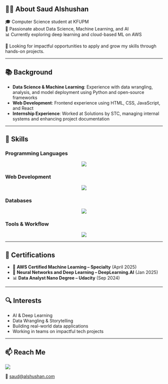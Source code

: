 ## 👨‍💻 About Saud Alshushan

🎓 Computer Science student at KFUPM  
🚀 Passionate about Data Science, Machine Learning, and AI  
📊 Currently exploring deep learning and cloud-based ML on AWS  

📌 Looking for impactful opportunities to apply and grow my skills through hands-on projects.

---

## 📚 Background

<ul>
  <li><strong>Data Science & Machine Learning</strong>: Experience with data wrangling, analysis, and model deployment using Python and open-source frameworks</li>
  <li><strong>Web Development</strong>: Frontend experience using HTML, CSS, JavaScript, and React</li>
  <li><strong>Internship Experience</strong>: Worked at Solutions by STC, managing internal systems and enhancing project documentation</li>
</ul>

---





## 🧠 Skills

### Programming Languages
<p align="center">
  <a href="https://skillicons.dev">
    <img src="https://skillicons.dev/icons?i=py,java,r,js" />
  </a>
</p>

### Web Development
<p align="center">
  <a href="https://skillicons.dev">
    <img src="https://skillicons.dev/icons?i=html,css,react" />
  </a>
</p>

### Databases
<p align="center">
  <a href="https://skillicons.dev">
    <img src="https://skillicons.dev/icons?i=mongodb" />
  </a>
</p>

### Tools & Workflow
<p align="center">
  <a href="https://skillicons.dev">
    <img src="https://skillicons.dev/icons?i=git,github,vscode,aws" />
  </a>
</p>

---

## 📜 Certifications

- 🧠 **AWS Certified Machine Learning – Specialty** (April 2025)  
- 🤖 **Neural Networks and Deep Learning – DeepLearning.AI** (Jan 2025)  
- 📊 **Data Analyst Nano Degree – Udacity** (Sep 2024)

---

## 🔍 Interests

- AI & Deep Learning  
- Data Wrangling & Storytelling  
- Building real-world data applications  
- Working in teams on impactful tech projects  

---
## 📫 Reach Me

<a href="https://www.linkedin.com/in/ALSHUSHAN/" target="_blank">
  <img src="https://skillicons.dev/icons?i=linkedin" />
</a>

📧 saud@alshushan.com  
